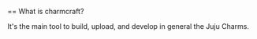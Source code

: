 == What is charmcraft?

It's the main tool to build, upload, and develop in general the Juju Charms.
